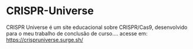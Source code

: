# CRISPR-Universe
CRISPR Universe é um site educacional sobre CRISPR/Cas9, desenvolvido para o meu trabalho de conclusão de curso.... acesse em: https://crispruniverse.surge.sh/
